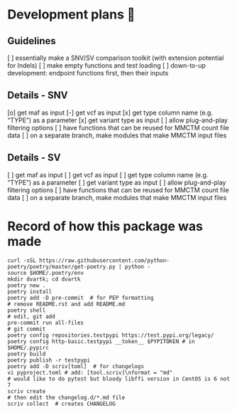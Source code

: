 # Development plans :construction_worker:

## Guidelines
[ ] essentially make a SNV/SV comparison toolkit (with extension potential for Indels)
[ ] make empty functions and test loading
[ ] down-to-up development: endpoint functions first, then their inputs

## Details - SNV
[o] get maf as input
[-] get vcf as input
[x] get type column name (e.g. “TYPE”) as a parameter
[x] get variant type as input
[ ] allow plug-and-play filtering options
[ ] have functions that can be reused for MMCTM count file data
[ ] on a separate branch, make modules that make MMCTM input files

## Details - SV
[ ] get maf as input
[ ] get vcf as input
[ ] get type column name (e.g. “TYPE”) as a parameter
[ ] get variant type as input
[ ] allow plug-and-play filtering options
[ ] have functions that can be reused for MMCTM count file data
[ ] on a separate branch, make modules that make MMCTM input files

# Record of how this package was made
```
curl -sSL https://raw.githubusercontent.com/python-poetry/poetry/master/get-poetry.py | python -
source $HOME/.poetry/env
mkdir dvartk; cd dvartk
poetry new .
poetry install
poetry add -D pre-commit  # for PEP formatting
# remove README.rst and add README.md
poetry shell
# edit, git add
pre-commit run all-files
# git commit
poetry config repositories.testpypi https://test.pypi.org/legacy/
poetry config http-basic.testpypi __token__ $PYPITOKEN # in $HOME/.pypirc
poetry build
poetry publish -r testpypi
poetry add -D scriv[toml]  # for changelogs
vi pyproject.toml # add: [tool.scriv]\nformat = "md"
# would like to do pytest but bloody libffi version in CentOS is 6 not 7
scriv create
# then edit the changelog.d/*.md file
scriv collect  # creates CHANGELOG
```
